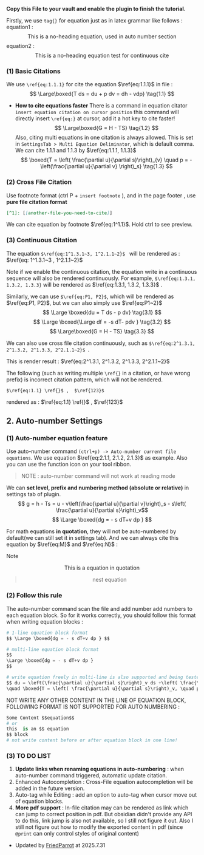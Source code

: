 **Copy this File to your vault and enable the plugin to finish the tutorial.**

Firstly,  we use `tag{}` for equation just as in latex grammar like follows : 
equation1 : 
$$
\text{This is a no-heading equation, used in auto number section} \tag{P1}
$$
equation2 : 
$$
\text{This is a no-heading equation test for continuous cite} \tag{P2}
$$

### (1) Basic Citations 
We use  `\ref{eq:1.1.1}` for cite the equation $\ref{eq:1.1.1}$ in file : 
$$
\Large\boxed{T ds = du + p dv = dh - vdp} \tag{1.1}
$$
- **How to cite equations faster** 
There is a command in equation citator `insert equation citation on cursor position` this command will directly insert `\ref{eq:}` at cursor,  add it a hot key to cite faster!
$$ \Large\boxed{G = H - TS} \tag{1.2} $$
Also, citing multi equations in one citation is always allowed. This is set in `SettingsTab > Multi Equation Deliminator`, which is default comma. We can cite  1.1.1 and 1.1.3 by $\ref{eq:1.1.1, 1.1.3}$ 
$$ \boxed{T = \left( \frac{\partial u}{\partial s}\right)_{v} \quad p = - \left(\frac{\partial u}{\partial v} \right)_s} \tag{1.3} $$

### (2) Cross File Citation
Use footnote format (ctrl P + `insert footnote` ), and in the page footer , use **pure file citation format** 

```markdown
[^1]: [[another-file-you-need-to-cite]]
```

We can cite equation by footnote $\ref{eq:1^1.1}$. Hold ctrl to see preview. 

### (3) Continuous Citation
The equation `$\ref{eq:1^1.3.1~3, 1^2.1.1~2}$ ` will be rendered  as :  $\ref{eq: 1^1.3.1~3 , 1^2.1.1~2}$  

Note if we enable the continuous citation, the equation write in a continuous sequence will also be rendered continuously.  For example, `$\ref{eq:1.3.1, 1.3.2, 1.3.3}` will be rendered as $\ref{eq:1.3.1, 1.3.2, 1.3.3}$ . 

Similarly, we can use `$\ref{eq:P1, P2}$`, which will be rendered as $\ref{eq:P1, P2}$, but we can also simply use $\ref{eq:P1~2}$ 
$$ \Large \boxed{du = T ds  - p dv} \tag{3.1} $$
$$ \Large \boxed{\Large df = -s dT- pdv } \tag{3.2} $$
$$ \Large\boxed{G = H - TS} \tag{3.3} $$

We can also use cross file citation continuously, such as  `$\ref{eq:2^1.3.1, 2^1.3.2, 2^1.3.3, 2^2.1.1~2}$ `.  

This is render result :  $\ref{eq:2^1.3.1, 2^1.3.2, 2^1.3.3, 2^2.1.1~2}$ 

The following (such as writing multiple `\ref{}` in a citation,  or have wrong prefix) is incorrect citation pattern, which will not be rendered.  

```
$\ref{eq:1.1} \ref{}$ ,  $\ref{123}$
```

rendered as :  $\ref{eq:1.1} \ref{}$ ,  $\ref{123}$ 

## 2. Auto-number Settings 
### (1) Auto-number equation feature 
Use auto-number command `(ctrl+p) -> Auto-number current file equations`. We use equation $\ref{eq:2.1.1, 2.1.2, 2.1.3}$ as example. Also you can use the function icon on your tool ribbon. 

> NOTE : auto-number command will not work at reading mode 

We can **set level, prefix and numbering method (absolute or relative)** in  settings tab of plugin. 
$$ g = h - Ts = u - v\left(\frac{\partial u}{\partial v}\right)_s - s\left( \frac{\partial u}{\partial s}\right)_v$$
$$ \Large \boxed{dg = - s dT+v dp } $$

For math equations **in quotation**, they will not be auto-numbered by default(we can still set it in settings tab). And we can always cite this equation by $\ref{eq:M}$ and $\ref{eq:N}$ : 

> [!NOTE] 
> $$ \text{This is a equation in quotation} \tag{M}$$
> > $$ \text{nest equation} \tag{N} $$

### (2) Follow this rule 
The auto-number command scan the file and add number add numbers to each equation block. So for it works correctly, you should follow this format when writing equation blocks : 

```python
# 1-line equation block format  
$$ \Large \boxed{dg = - s dT+v dp } $$     

# multi-line equation block format
$$
\Large \boxed{dg = - s dT+v dp } 
$$

# write equation freely in multi-line is also supported and being tested 
$$ du = \left(\frac{\partial u}{\partial s}\right)_v ds +\left( \frac{\partial u}{\partial v}\right)_s dv \rightarrow 
\quad \boxed{T = \left( \frac{\partial u}{\partial s}\right)_v, \quad p = - \left(\frac{\partial u}{\partial v} \right)_s} \tag{3.1.1} $$
```

NOT WRITE ANY OTHER CONTENT IN THE  LINE OF EQUATION BLOCK, FOLLOWING FORMAT IS NOT SUPPORTED FOR AUTO NUMBERING :  
```python 
Some Content $$equation$$   
# or 
this  is an $$ equation 
$$ block 
# not write content before or after equation block in one line!
```

### (3) TO DO LIST 
1. **Update links when renaming equations in auto-numbering** : when auto-number command triggered, automatic update citation.  
2. Enhanced Autocompletion :  Cross-File equation autocompletion will be added in the future version.  
3. Auto-tag while Editing : add an option to auto-tag  when cursor move out of equation blocks. 
4. **More pdf support**  :  In-file citation may can be rendered as link which can jump to correct position in pdf. But obsidian didn't provide any API to do this,  link jump is also not available, so I still not figure it out.  Also I still not figure out how to  modify the exported content in pdf (since `@print` can only control styles of original content)  

[^1]: [[test file for citation]]


- Updated by [FriedParrot](https://github.com/friedparrot) at  2025.7.31 

